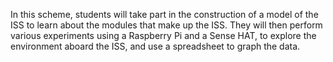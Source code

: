 In this scheme, students will take part in the construction of a model of the ISS to learn about the modules that make up the ISS. They will then perform various experiments using a Raspberry Pi and a Sense HAT, to explore the environment aboard the ISS, and use a spreadsheet to graph the data.
